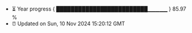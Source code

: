 - ⏳ Year progress { █████████████████████████▁▁▁▁▁ } 85.97 %
- ⏰ Updated on Sun, 10 Nov 2024 15:20:12 GMT

